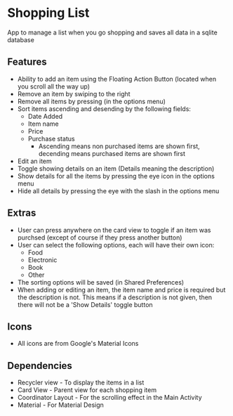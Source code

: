 # Shopping List

App to manage a list when you go shopping and saves all data in a sqlite database

## Features

* Ability to add an item using the Floating Action Button (located when you scroll all the way up)
* Remove an item by swiping to the right
* Remove all items by pressing (in the options menu)
* Sort items ascending and desending by the following fields:
  * Date Added
  * Item name
  * Price
  * Purchase status
    * Ascending means non purchased items are shown first, decending means purchased items are shown first
* Edit an item
* Toggle showing details on an item (Details meaning the description)
* Show details for all the items by pressing the eye icon in the options menu
* Hide all details by pressing the eye with the slash in the options menu

## Extras

* User can press anywhere on the card view to toggle if an item was purchsed (except of course if they press another button)
* User can select the following options, each will have their own icon:
  * Food
  * Electronic
  * Book
  * Other
* The sorting options will be saved (in Shared Preferences)
* When adding or editing an item, the item name and price is required but the description is not. This means if a description is not given, then there will not be a 'Show Details' toggle button

## Icons
* All icons are from Google's Material Icons

## Dependencies
* Recycler view - To display the items in a list
* Card View - Parent view for each shopping item
* Coordinator Layout - For the scrolling effect in the Main Activity
* Material - For Material Design
